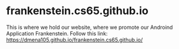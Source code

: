 # frankenstein.cs65.github.io

This is where we hold our website, where we promote our Androind Application Frankenstein.
Follow this link: https://dmena105.github.io/frankenstein.cs65.github.io/
